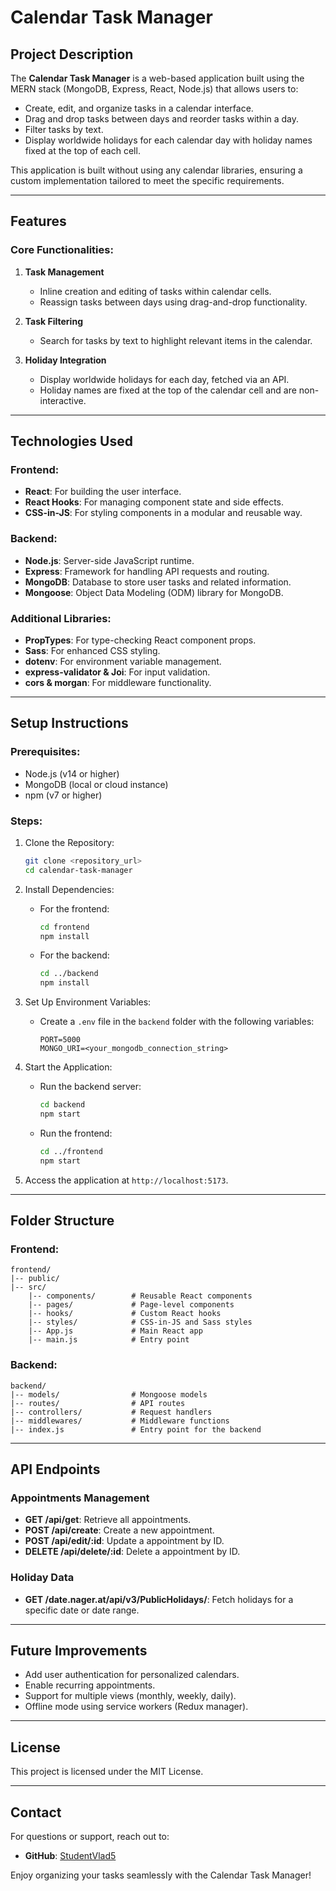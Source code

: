 # Calendar Task Manager

## Project Description

The **Calendar Task Manager** is a web-based application built using the MERN stack (MongoDB, Express, React, Node.js) that allows users to:

- Create, edit, and organize tasks in a calendar interface.
- Drag and drop tasks between days and reorder tasks within a day.
- Filter tasks by text.
- Display worldwide holidays for each calendar day with holiday names fixed at the top of each cell.

This application is built without using any calendar libraries, ensuring a custom implementation tailored to meet the specific requirements.

---

## Features

### Core Functionalities:

1. **Task Management**
   - Inline creation and editing of tasks within calendar cells.
   - Reassign tasks between days using drag-and-drop functionality.

2. **Task Filtering**
   - Search for tasks by text to highlight relevant items in the calendar.

3. **Holiday Integration**
   - Display worldwide holidays for each day, fetched via an API.
   - Holiday names are fixed at the top of the calendar cell and are non-interactive.

---

## Technologies Used

### Frontend:
- **React**: For building the user interface.
- **React Hooks**: For managing component state and side effects.
- **CSS-in-JS**: For styling components in a modular and reusable way.

### Backend:
- **Node.js**: Server-side JavaScript runtime.
- **Express**: Framework for handling API requests and routing.
- **MongoDB**: Database to store user tasks and related information.
- **Mongoose**: Object Data Modeling (ODM) library for MongoDB.

### Additional Libraries:
- **PropTypes**: For type-checking React component props.
- **Sass**: For enhanced CSS styling.
- **dotenv**: For environment variable management.
- **express-validator & Joi**: For input validation.
- **cors & morgan**: For middleware functionality.

---

## Setup Instructions

### Prerequisites:
- Node.js (v14 or higher)
- MongoDB (local or cloud instance)
- npm (v7 or higher)

### Steps:

1. Clone the Repository:
   ```bash
   git clone <repository_url>
   cd calendar-task-manager
   ```

2. Install Dependencies:
   - For the frontend:
     ```bash
     cd frontend
     npm install
     ```
   - For the backend:
     ```bash
     cd ../backend
     npm install
     ```

3. Set Up Environment Variables:
   - Create a `.env` file in the `backend` folder with the following variables:
     ```env
     PORT=5000
     MONGO_URI=<your_mongodb_connection_string>
     ```

4. Start the Application:
   - Run the backend server:
     ```bash
     cd backend
     npm start
     ```
   - Run the frontend:
     ```bash
     cd ../frontend
     npm start
     ```

5. Access the application at `http://localhost:5173`.

---

## Folder Structure

### Frontend:
```
frontend/
|-- public/
|-- src/
    |-- components/        # Reusable React components
    |-- pages/             # Page-level components
    |-- hooks/             # Custom React hooks
    |-- styles/            # CSS-in-JS and Sass styles
    |-- App.js             # Main React app
    |-- main.js            # Entry point
```

### Backend:
```
backend/
|-- models/                # Mongoose models
|-- routes/                # API routes
|-- controllers/           # Request handlers
|-- middlewares/           # Middleware functions
|-- index.js               # Entry point for the backend
```

---

## API Endpoints

### Appointments Management

- **GET /api/get**: Retrieve all appointments.
- **POST /api/create**: Create a new appointment.
- **POST /api/edit/:id**: Update a appointment by ID.
- **DELETE /api/delete/:id**: Delete a appointment by ID.

### Holiday Data

- **GET /date.nager.at/api/v3/PublicHolidays/**: Fetch holidays for a specific date or date range.

---

## Future Improvements

- Add user authentication for personalized calendars.
- Enable recurring appointments.
- Support for multiple views (monthly, weekly, daily).
- Offline mode using service workers (Redux manager).

---

## License
This project is licensed under the MIT License.

---

## Contact
For questions or support, reach out to:
- **GitHub**: [StudentVlad5](https://github.com/StudentVlad5/AddaxCRM)

Enjoy organizing your tasks seamlessly with the Calendar Task Manager!